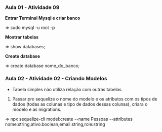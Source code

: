 ### Aula 01 - Atividade 09

**Entrar Terminal Mysql e criar banco**

=> sudo mysql -u root -p

**Mostrar tabelas**

=> show databases;

**Create database**

=> create database nome_do_banco;

### Aula 02 - Atividade 02 - Criando Modelos

- Tabela simples não utiliza relação com outras tabelas.

1. Passar pro sequelize o nome do modelo e os atributos com os tipos de dados (todas as colunas e tipo de dados dessas colunas), criara o modelo e as migrations.

=> npx sequelize-cli model:create --name Pessoas --attributes nome:string,ativo:boolean,email:string,role:string
